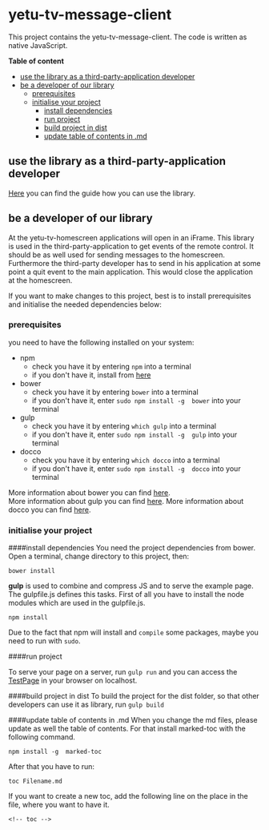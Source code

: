 # yetu-tv-message-client 

This project contains the yetu-tv-message-client. The code is written as native JavaScript.

**Table of content**





<!-- toc -->

* [use the library as a third-party-application developer](#use-the-library-as-a-third-party-application-developer)
* [be a developer of our library](#be-a-developer-of-our-library)
  * [prerequisites](#prerequisites)
  * [initialise your project](#initialise-your-project)
    * [install dependencies](#install-dependencies)
    * [run project](#run-project)
    * [build project in dist](#build-project-in-dist)
    * [update table of contents in .md](#update-table-of-contents-in-md)

<!-- toc stop -->




## use the library as a third-party-application developer

[Here](https://github.com/yetu/yetu-tv-message-client/blob/master/3rd-Party-Documentation.md) you can find the guide how you can use the library.

## be a developer of our library

At the yetu-tv-homescreen applications will open in an iFrame. This library is used in the third-party-application to get 
events of the remote control. It should be as well used for sending messages to the homescreen. Furthermore the 
third-party developer has to send in his application at some point a quit event to the main application. This would close 
the application at the homescreen.

If you want to make changes to this project, best is to install prerequisites and initialise the needed dependencies below:

### prerequisites

you need to have the following installed on your system:

* npm
	* check you have it by entering `npm` into a terminal
	* if you don't have it, install from [here](http://nodejs.org/)
* bower
	* check you have it by entering `bower` into a terminal
	* if you don't have it, enter `sudo npm install -g  bower` into your terminal
* gulp
	* check you have it by entering `which gulp` into a terminal
	* if you don't have it, enter `sudo npm install -g  gulp` into your terminal
* docco
	* check you have it by entering `which docco` into a terminal
	* if you don't have it, enter `sudo npm install -g  docco` into your terminal
	
More information about bower you can find [here](http://bower.io/).  
More information about gulp you can find [here](http://gulpjs.com/).
More information about docco you can find [here](http://jashkenas.github.io/docco/).

### initialise your project

####install dependencies
You need the project dependencies from bower. Open a terminal, change directory to this project, then:

```
bower install
```

**gulp** is used to combine and compress JS and to serve the example page. The gulpfile.js defines this tasks. 
First of all you have to install the node modules which are used in the gulpfile.js.
 
 ```
 npm install
 ```

 Due to the fact that npm will install and ```compile``` some packages, maybe you need to run with ```sudo```.
 
####run project

To serve your page on a server, run `gulp run` and you can access the [TestPage](http://localhost:8080/example/index.html) in your browser on localhost.

####build project in dist
To build the project for the dist folder, so that other developers can use it as library, run `gulp build`

####update table of contents in .md
When you change the md files, please update as well the table of contents. For that install marked-toc with the following command.

```
npm install -g  marked-toc
```

After that you have to run:

```
toc Filename.md
```
If you want to create a new toc, add the following line on the place in the file, where you want to have it.

```
<!-- toc -->
```
